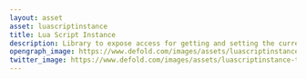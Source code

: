 ```yaml
---
layout: asset
asset: luascriptinstance
title: Lua Script Instance
description: Library to expose access for getting and setting the current script instance.
opengraph_image: https://www.defold.com/images/assets/luascriptinstance-thumb.png
twitter_image: https://www.defold.com/images/assets/luascriptinstance-thumb.png
---
```

